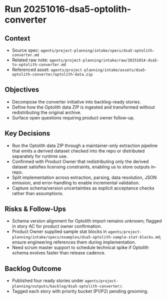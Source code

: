 # Run 20251016-dsa5-optolith-converter

## Context
- Source spec: `agents/project-planning/intake/specs/dsa5-optolith-converter.md`
- Related raw note: `agents/project-planning/intake/raw/20251014-dsa5-to-optolith-converter.md`
- Referenced asset: `agents/project-planning/intake/assets/dsa5-optolith-converter/optolith-data.zip`

## Objectives
- Decompose the converter initiative into backlog-ready stories.
- Define how the Optolith data ZIP is ingested and transformed without redistributing the original archive.
- Surface open questions requiring product owner follow-up.

## Key Decisions
- Run the Optolith data ZIP through a maintainer-only extraction pipeline that emits a derived dataset checked into the repo or distributed separately for runtime use.
- Confirmed with Product Owner that redistributing only the derived dataset satisfies licensing constraints, enabling us to store outputs in-repo.
- Split implementation across extraction, parsing, data resolution, JSON emission, and error-handling to enable incremental validation.
- Capture schema/version uncertainties as explicit acceptance checks rather than assumptions.

## Risks & Follow-Ups
- Schema version alignment for Optolith import remains unknown; flagged in story AC for product owner confirmation.
- Product Owner supplied sample stat blocks in `agents/project-planning/intake/specs/examples/dsa5-optolith-sample-stat-blocks.md`; ensure engineering references them during implementation.
- Need scrum master support to schedule technical spike if Optolith schema evolves faster than release cadence.

## Backlog Outcome
- Published four ready stories under `agents/project-planning/outputs/backlog/dsa5-optolith-converter/`.
- Tagged each story with priority bucket (P1/P2) pending grooming.
